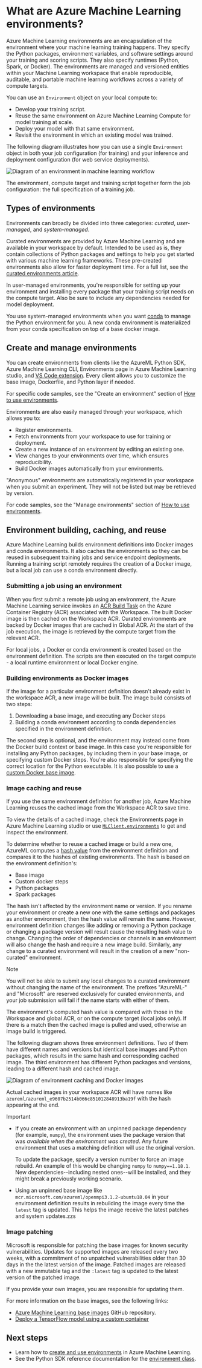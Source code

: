 
# What are Azure Machine Learning environments?

Azure Machine Learning environments are an encapsulation of the environment where your machine learning training happens. They specify the Python packages, environment variables, and software settings around your training and scoring scripts. They also specify runtimes (Python, Spark, or Docker). The environments are managed and versioned entities within your Machine Learning workspace that enable reproducible, auditable, and portable machine learning workflows across a variety of compute targets.

You can use an `Environment` object on your local compute to:
* Develop your training script.
* Reuse the same environment on Azure Machine Learning Compute for model training at scale.
* Deploy your model with that same environment.
* Revisit the environment in which an existing model was trained.

The following diagram illustrates how you can use a single `Environment` object in both your job configuration (for training) and your inference and deployment configuration (for web service deployments).

![Diagram of an environment in machine learning workflow](./media/concept-environments/ml-environment.png)

The environment, compute target and training script together form the job configuration: the full specification of a training job.

## Types of environments

Environments can broadly be divided into three categories: *curated*, *user-managed*, and *system-managed*.

Curated environments are provided by Azure Machine Learning and are available in your workspace by default. Intended to be used as is, they contain collections of Python packages and settings to help you get started with various machine learning frameworks. These pre-created environments also allow for faster deployment time. For a full list, see the [curated environments article](resource-curated-environments.md).

In user-managed environments, you're responsible for setting up your environment and installing every package that your training script needs on the compute target. Also be sure to include any dependencies needed for model deployment.

You use system-managed environments when you want [conda](https://conda.io/docs/) to manage the Python environment for you. A new conda environment is materialized from your conda specification on top of a base docker image.

## Create and manage environments

You can create environments from clients like the AzureML Python SDK, Azure Machine Learning CLI, Environments page in Azure Machine Learning studio, and [VS Code extension](how-to-manage-resources-vscode.md#create-environment). Every client allows you to customize the base image, Dockerfile, and Python layer if needed.

For specific code samples, see the "Create an environment" section of [How to use environments](how-to-manage-environments-v2.md#create-an-environment). 

Environments are also easily managed through your workspace, which allows you to:

* Register environments.
* Fetch environments from your workspace to use for training or deployment.
* Create a new instance of an environment by editing an existing one.
* View changes to your environments over time, which ensures reproducibility.
* Build Docker images automatically from your environments.

"Anonymous" environments are automatically registered in your workspace when you submit an experiment. They will not be listed but may be retrieved by version.

For code samples, see the "Manage environments" section of [How to use environments](how-to-manage-environments-v2.md#manage-environments).

## Environment building, caching, and reuse

Azure Machine Learning builds environment definitions into Docker images and conda environments. It also caches the environments so they can be reused in subsequent training jobs and service endpoint deployments. Running a training script remotely requires the creation of a Docker image, but a local job can use a conda environment directly. 

### Submitting a job using an environment

When you first submit a remote job using an environment, the Azure Machine Learning service invokes an [ACR Build Task](../container-registry/container-registry-tasks-overview.md) on the Azure Container Registry (ACR) associated with the Workspace. The built Docker image is then cached on the Workspace ACR. Curated environments are backed by Docker images that are cached in Global ACR. At the start of the job execution, the image is retrieved by the compute target from the relevant ACR.

For local jobs, a Docker or conda environment is created based on the environment definition. The scripts are then executed on the target compute - a local runtime environment or local Docker engine.

### Building environments as Docker images

If the image for a particular environment definition doesn't already exist in the workspace ACR, a new image will be built. The image build consists of two steps:

 1. Downloading a base image, and executing any Docker steps
 2. Building a conda environment according to conda dependencies specified in the environment definition.

The second step is optional, and the environment may instead come from the Docker build context or base image. In this case you're responsible for installing any Python packages, by including them in your base image, or specifying custom Docker steps. You're also responsible for specifying the correct location for the Python executable. It is also possible to use a [custom Docker base image](./how-to-deploy-custom-container.md).

### Image caching and reuse

If you use the same environment definition for another job, Azure Machine Learning reuses the cached image from the Workspace ACR to save time.

To view the details of a cached image, check the Environments page in Azure Machine Learning studio or use [`MLClient.environments`](/python/api/azure-ai-ml/azure.ai.ml.mlclient#azure-ai-ml-mlclient-environments) to get and inspect the environment.

To determine whether to reuse a cached image or build a new one, AzureML computes a [hash value](https://en.wikipedia.org/wiki/Hash_table) from the environment definition and compares it to the hashes of existing environments. The hash is based on the environment definition's:
 
 * Base image
 * Custom docker steps
 * Python packages
 * Spark packages

The hash isn't affected by the environment name or version. If you rename your environment or create a new one with the same settings and packages as another environment, then the hash value will remain the same. However, environment definition changes like adding or removing a Python package or changing a package version will result cause the resulting hash value to change. Changing the order of dependencies or channels in an environment will also change the hash and require a new image build. Similarly, any change to a curated environment will result in the creation of a new "non-curated" environment. 

> [!NOTE]
> You will not be able to submit any local changes to a curated environment without changing the name of the environment. The prefixes "AzureML-" and "Microsoft" are reserved exclusively for curated environments, and your job submission will fail if the name starts with either of them.

The environment's computed hash value is compared with those in the Workspace and global ACR, or on the compute target (local jobs only). If there is a match then the cached image is pulled and used, otherwise an image build is triggered.

The following diagram shows three environment definitions. Two of them have different names and versions but identical base images and Python packages, which results in the same hash and corresponding cached image. The third environment has different Python packages and versions, leading to a different hash and cached image.

![Diagram of environment caching and Docker images](./media/concept-environments/environment-caching.png)

Actual cached images in your workspace ACR will have names like `azureml/azureml_e9607b2514b066c851012848913ba19f` with the hash appearing at the end.

>[!IMPORTANT]
> * If you create an environment with an unpinned package dependency (for example, `numpy`), the environment uses the package version that was *available when the environment was created*. Any future environment that uses a matching definition will use the original version. 
>
>   To update the package, specify a version number to force an image rebuild. An example of this would be changing `numpy` to `numpy==1.18.1`. New dependencies--including nested ones--will be installed, and they might break a previously working scenario.
>
> * Using an unpinned base image like `mcr.microsoft.com/azureml/openmpi3.1.2-ubuntu18.04` in your environment definition results in rebuilding the image every time the `latest` tag is updated. This helps the image receive the latest patches and system updates.zzs

### Image patching

Microsoft is responsible for patching the base images for known security vulnerabilities. Updates for supported images are released every two weeks, with a commitment of no unpatched vulnerabilities older than 30 days in the the latest version of the image. Patched images are released with a new immutable tag and the `:latest` tag is updated to the latest version of the patched image. 

If you provide your own images, you are responsible for updating them.

For more information on the base images, see the following links:

* [Azure Machine Learning base images](https://github.com/Azure/AzureML-Containers) GitHub repository.
* [Deploy a TensorFlow model using a custom container](how-to-deploy-custom-container.md)

## Next steps

* Learn how to [create and use environments](how-to-use-environments.md) in Azure Machine Learning.
* See the Python SDK reference documentation for the [environment class](/python/api/azure-ai-ml/azure.ai.ml.entities.environment).
